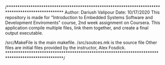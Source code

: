 /**************************************************************************************************
Author: Dariush Valipour
Date: 10/17/2020 
This repository is made for "Introduction to Embedded Systems Software
and Development Enviroments" course, 2nd week assignment on Coursera.
This application compile multiple files, link them together, and create a final output executable.


/src/MakeFile  is the main makefile.
/src/soutces.mk  is the source file
Other files are initial files provided by the instructor, Alex Fosdick.
**************************************************************************************************/
